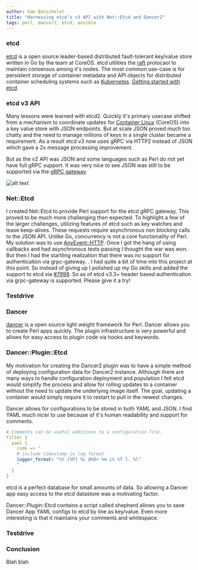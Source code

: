 ```yaml
---
author: Sam Batschelet 
title: "Harnessing etcd's v3 API with Net::Etcd and Dancer2"
tags: perl, dancer2, etcd, ansible
---
```


### etcd

[etcd](https://github.com/coreos/etcd) is a open source leader-based distributed fault-tolerant key/value store written in Go by the team at CoreOS. etcd utilities the [raft](https://raft.github.io/) protocaol to maintain consensus among it's nodes. The most common use-case is for persistent storage of container metadata and API objects for distributed container scheduling systems such as [Kubernetes](https://kubernetes.io/). [Getting started with etcd](https://github.com/coreos/etcd/blob/master/Documentation/dev-guide/local_cluster.md).

### etcd v3 API
Many lessons were learned with etcd2. Quickly it's primary usecase shifted from a mechanism to coordinate updates for [Container Linux](https://coreos.com/why/#distro) (CoreOS) into a key value store with JSON endpoints. But at scale JSON proved much too chatty and the need to manage millions of keys in a single cluster became a requirement. As a result etcd v3 now uses gRPC via HTTP2 instead of JSON which gave a 2x message processing improvement.

But as the v2 API was JSON and some languages such as Perl do not yet have full gRPC support. It was very nice to see JSON was still to be supported via the [gRPC gateway](https://github.com/grpc-ecosystem/grpc-gateway)

![alt text](https://raw.githubusercontent.com/hexfusion/end-point-blog/master/2017/11/29/dancer2-etcd-support-via-grpc-gateway/grpc-gateway.png?raw=true "gRPC Gateway")

### Net::Etcd
I created Net::Etcd to provide Perl support for the etcd gRPC gateway. This proved to be much more challenging then expected. To highlight a few of the larger challenges, utilizing features of etcd such as key watches and lease keep-alives. These requests require asynchronous non blocking calls to the JSON API. Unlike Go, concurrency is not a core functionality of Perl. My solution was to use [AnyEvent::HTTP](https://metacpan.org/pod/AnyEvent::HTTP). Once I got the hang of using callbacks and had asynchronous tests passing I thought the war was won.
But then I had the startling realization that there was no support for authentication via grpc-gateway. <mike-drop>. I had quite a bit of time into this project at this point. So instead of giving up I polished up my Go skills and added the support to etcd via [#7999](https://github.com/coreos/etcd/pull/7999). So as of etcd v3.3+ header based authentication via grpc-gateway is supported. Please give it a try!

### Testdrive



### Dancer

[dancer](https://github.com/PerlDancer/Dancer2) is a open source light weight framework for Perl. Dancer allows you to create Perl apps quickly. The plugin infrastructure is very powerful and allows for easy access to plugin code via hooks and keywords.


### Dancer::Plugin::Etcd

My motivation for creating the Dancer2 plugin was to have a simple method of deploying configuration data for Dancer2 instance. Although there are many ways to handle configuration deployment and population I felt etcd would simplify the process and allow for rolling updates to a container without the need to update the underlying image itself. The goal, updating a container would simply require it to restart to pull in the newest changes.

Dancer allows for configurations to be stored in both YAML and JSON. I find YAML much nicer to use because of it's human readability and support for comments.

```yaml
# Comments can be useful additions to a configuration file.
filter {
  yaml {
    code => "
    # include timestamp in log format
    logger_format: "%t [%P] %L @%D> %m in %f l. %l"
    "
  }
}
```
 etcd is a perfect database for small amounts of data. So allowing a Dancer app easy access to the etcd datastore was a motivating factor.

Dancer::Plugin::Etcd contains a script called shepherd allows you to save Dancer App YAML configs to etcd by line as key/value. Even more interesting is that it maintains your comments and whitespace.


### Testdrive

<add code examples>

### Conclusion
Blah blah
